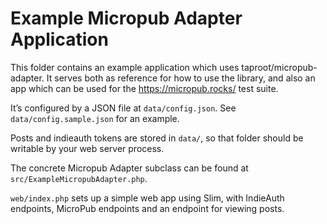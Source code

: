 # Example Micropub Adapter Application

This folder contains an example application which uses taproot/micropub-adapter. It
serves both as reference for how to use the library, and also an app which can be used for the
https://micropub.rocks/ test suite.

It’s configured by a JSON file at `data/config.json`. See `data/config.sample.json` for an example.

Posts and indieauth tokens are stored in `data/`, so that folder should be writable by your web server
process.

The concrete Micropub Adapter subclass can be found at `src/ExampleMicropubAdapter.php`.

`web/index.php` sets up a simple web app using Slim, with IndieAuth endpoints, MicroPub
endpoints and an endpoint for viewing posts.